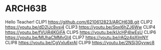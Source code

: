 # ARCH63B
Hello Teacher!
CLIP1 https://github.com/6210612823/ARCH63B.git
CLIP2 https://youtu.be/dD2lJc8vsj4
CLIP3 https://youtu.be/Spxl6hZJ6Ww
CLIP4 https://youtu.be/fVUjR4KGiFA
CLIP5 https://youtu.be/kUcHP4lwEsU
CLIP6 https://youtu.be/MUhaCMMvGl4
CLIP7 https://youtu.be/rAQz4qXlmNY
CLIP8 https://youtu.be/CgVxlu6xrAI
CLIP9 https://youtu.be/2NSj3Gyvwc8
